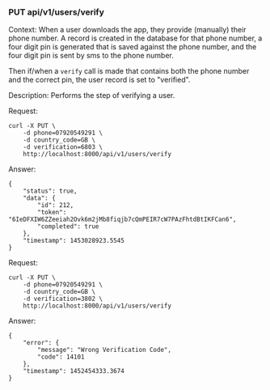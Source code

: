 ### PUT api/v1/users/verify

Context: When a user downloads the app, they provide (manually) their phone number. A record is created in the database for that phone number, a four digit pin is generated that is saved against the phone number, and the four digit pin is sent by sms to the phone number. 

Then if/when a `verify` call is made that contains both the phone number and the correct pin, the user record is set to "verified".

Description: Performs the step of verifying a user.

Request: 

```
curl -X PUT \
    -d phone=07920549291 \
    -d country_code=GB \
    -d verification=6803 \
    http://localhost:8000/api/v1/users/verify
```

Answer:

```
{
	"status": true,
	"data": {
		"id": 212,
		"token": "6IeDFXIW6ZZeeiah2Ovk6m2jMb8fiqjb7cQmPEIR7cW7PAzFhtdBtIKFCan6",
		"completed": true
	},
	"timestamp": 1453028923.5545
}
```

Request: 

```
curl -X PUT \
    -d phone=07920549291 \
    -d country_code=GB \
    -d verification=3802 \ 
    http://localhost:8000/api/v1/users/verify
```

Answer:

```
{
	"error": {
		"message": "Wrong Verification Code",
		"code": 14101
	},
	"timestamp": 1452454333.3674
}
```
